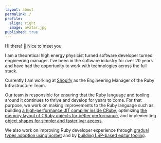 ```yaml
---
layout: about
permalink: /
profile:
  align: right
  image: avatar.jpg
published: true
---
```


Hi there! 👋 Nice to meet you.

I am a theoretical high energy physicist turned software developer turned engineering manager. I've been in the software industry for over 20 years and have had the opportunity to work with technologies across the full stack.

Currently I am working at [Shopify](https://shopify.com) as the Engineering Manager of the Ruby Infrastructure Team.

Our team is responsible for ensuring that the Ruby language and tooling around it continues to thrive and develop for years to come. For that purpose, we work on making improvements to the Ruby language such as building [a high-performance JIT compiler inside CRuby](https://speed.yjit.org), optimizing [the memory layout of CRuby objects for better performance](https://rubykaigi.org/2021-takeout/presentations/peterzhu2118.html), and implementing [object shapes for simpler and faster ivar access](https://rubykaigi.org/2021-takeout/presentations/chrisgseaton.html).

We also work on improving Ruby developer experience through [gradual types adoption using Sorbet](https://shopify.engineering/rubyconf-2021-the-talks-you-might-have-missed#:~:text=Gradual%20Typing%20in%20Ruby%E2%80%93A%20Three%20Year%20Retrospective) and by [building LSP-based editor tooling](https://marketplace.visualstudio.com/publishers/Shopify).
